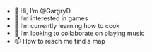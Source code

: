 - 👋 Hi, I’m @GargryD
- 👀 I’m interested in games
- 🌱 I’m currently learning how to cook
- 💞️ I’m looking to collaborate on playing music
- 📫 How to reach me find a map

<!---
GargryD/GargryD is a ✨ special ✨ repository because its `README.md` (this file) appears on your GitHub profile.
You can click the Preview link to take a look at your changes.
--->
